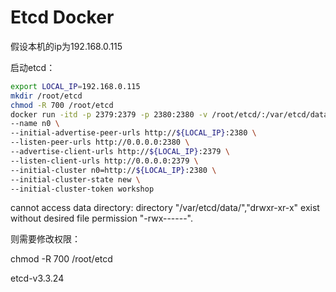 # Etcd Docker

假设本机的ip为192.168.0.115

启动etcd：

```bash
export LOCAL_IP=192.168.0.115
mkdir /root/etcd
chmod -R 700 /root/etcd
docker run -itd -p 2379:2379 -p 2380:2380 -v /root/etcd/:/var/etcd/data/ --restart=always --name=etcd ccchieh/etcd \
--name n0 \
--initial-advertise-peer-urls http://${LOCAL_IP}:2380 \
--listen-peer-urls http://0.0.0.0:2380 \
--advertise-client-urls http://${LOCAL_IP}:2379 \
--listen-client-urls http://0.0.0.0:2379 \
--initial-cluster n0=http://${LOCAL_IP}:2380 \
--initial-cluster-state new \
--initial-cluster-token workshop
```

cannot access data directory: directory "/var/etcd/data/","drwxr-xr-x" exist without desired file permission "-rwx------".

则需要修改权限：

chmod -R 700 /root/etcd

etcd-v3.3.24
